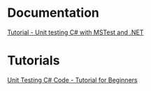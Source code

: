 # Documentation

[Tutorial - Unit testing C# with MSTest and .NET](https://learn.microsoft.com/en-us/dotnet/core/testing/unit-testing-with-mstest)  

# Tutorials

[Unit Testing C# Code - Tutorial for Beginners](https://www.youtube.com/watch?v=HYrXogLj7vg)  